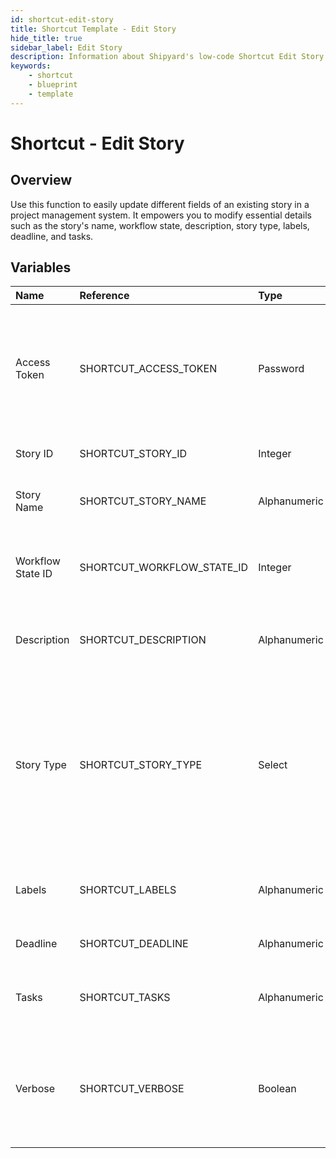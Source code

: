 ```yaml
---
id: shortcut-edit-story
title: Shortcut Template - Edit Story
hide_title: true
sidebar_label: Edit Story
description: Information about Shipyard's low-code Shortcut Edit Story blueprint. Trigger the execution to edit some commonly used fields on an existing Shortcut story 
keywords:
    - shortcut
    - blueprint
    - template
---
```


# Shortcut - Edit Story

## Overview
Use this function to easily update different fields of an existing story in a project management system. It empowers you to modify essential details such as the story's name, workflow state, description, story type, labels, deadline, and tasks.

## Variables

| Name | Reference | Type | Required | Default | Options | Description |
|:-----|:----------|:-----|:---------|:--------|:--------|:------------|
| Access Token | SHORTCUT_ACCESS_TOKEN  | Password |:white_check_mark: | - | - | n order to generate a Workspace specific API token, navigate to Settings > Your Account > API Tokens. |
| Story ID | SHORTCUT_STORY_ID  | Integer |:white_check_mark: | - | - | The ID of the story to be updated. |
| Story Name | SHORTCUT_STORY_NAME  | Alphanumeric |:heavy_minus_sign: | - | - | The name you wish to update the story to |
| Workflow State ID | SHORTCUT_WORKFLOW_STATE_ID  | Integer |:heavy_minus_sign: | - | - |  ID of the workflow state you wish to move the story to |
| Description | SHORTCUT_DESCRIPTION  | Alphanumeric |:heavy_minus_sign: | - | - | The updated description for the story. |
| Story Type | SHORTCUT_STORY_TYPE  | Select |:heavy_minus_sign: | - | Feature: `feature`<br></br><br></br>Bug: `bug`<br></br><br></br>Chore: `chore`<br></br><br></br> | The new type of the story (feature, bug, or chore). |
| Labels | SHORTCUT_LABELS  | Alphanumeric |:heavy_minus_sign: | - | - | Comma-separated labels to be added to the story. |
| Deadline | SHORTCUT_DEADLINE  | Alphanumeric |:heavy_minus_sign: | - | - | The new deadline for the story. |
| Tasks | SHORTCUT_TASKS  | Alphanumeric |:heavy_minus_sign: | - | - | Comma-separated tasks to be added to the story. |
| Verbose | SHORTCUT_VERBOSE  | Boolean |:heavy_minus_sign: | `False` | - | Enable verbose mode for detailed output logging during the update process. |


